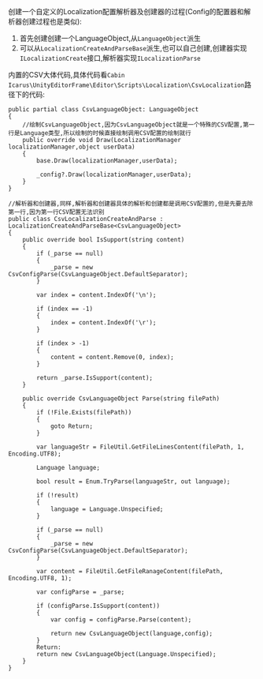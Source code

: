 创建一个自定义的Localization配置解析器及创建器的过程(Config的配置器和解析器创建过程也是类似):
1. 首先创建创建一个LanguageObject,从`LanguageObject`派生
2. 可以从`LocalizationCreateAndParseBase`派生,也可以自己创建,创建器实现`ILocalizationCreate`接口,解析器实现`ILocalizationParse`

内置的CSV大体代码,具体代码看`Cabin Icarus\UnityEditorFrame\Editor\Scripts\Localization\CsvLocalization`路径下的代码:
```
public partial class CsvLanguageObject: LanguageObject
{
	//绘制CsvLanguageObject,因为CsvLanguageObject就是一个特殊的CSV配置,第一行是Language类型,所以绘制的时候直接绘制调用CSV配置的绘制就行
	public override void Draw(LocalizationManager localizationManager,object userData)
	{
		base.Draw(localizationManager,userData);

		_config?.Draw(localizationManager,userData);
	}
}

//解析器和创建器,同样,解析器和创建器具体的解析和创建都是调用CSV配置的,但是先要去除第一行,因为第一行CSV配置无法识别
public class CsvLocalizationCreateAndParse : LocalizationCreateAndParseBase<CsvLanguageObject>
{
	public override bool IsSupport(string content)
	{
		if (_parse == null)
		{
			_parse = new CsvConfigParse(CsvLanguageObject.DefaultSeparator);
		}

		var index = content.IndexOf('\n');

		if (index == -1)
		{
			index = content.IndexOf('\r');
		}

		if (index > -1)
		{
			content = content.Remove(0, index);
		}

		return _parse.IsSupport(content);
	}

	public override CsvLanguageObject Parse(string filePath)
	{
		if (!File.Exists(filePath))
		{
			goto Return;
		}

		var languageStr = FileUtil.GetFileLinesContent(filePath, 1, Encoding.UTF8);

		Language language;

		bool result = Enum.TryParse(languageStr, out language);

		if (!result)
		{
			language = Language.Unspecified;
		}

		if (_parse == null)
		{
			_parse = new CsvConfigParse(CsvLanguageObject.DefaultSeparator);
		}

		var content = FileUtil.GetFileRanageContent(filePath, Encoding.UTF8, 1);

		var configParse = _parse;

		if (configParse.IsSupport(content))
		{
			var config = configParse.Parse(content);

			return new CsvLanguageObject(language,config);
		}
		Return:
		return new CsvLanguageObject(Language.Unspecified);
	}
}
```

